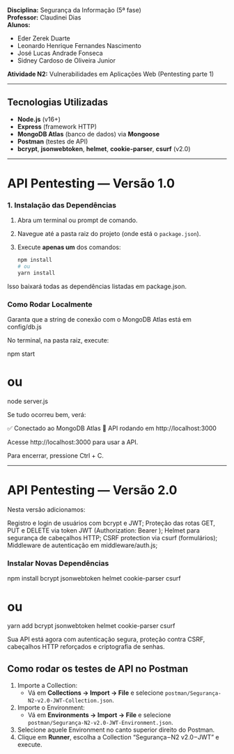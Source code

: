 **Disciplina:** Segurança da Informação (5ª fase)  
**Professor:** Claudinei Dias  
**Alunos:**  
- Eder Zerek Duarte  
- Leonardo Henrique Fernandes Nascimento  
- José Lucas Andrade Fonseca  
- Sidney Cardoso de Oliveira Junior  

**Atividade N2:** Vulnerabilidades em Aplicações Web (Pentesting parte 1)  

---

## Tecnologias Utilizadas

- **Node.js** (v16+)  
- **Express** (framework HTTP)  
- **MongoDB Atlas** (banco de dados) via **Mongoose**  
- **Postman** (testes de API)  
- **bcrypt**, **jsonwebtoken**, **helmet**, **cookie-parser**, **csurf** (v2.0)  

---

# API Pentesting — Versão 1.0

### 1. Instalação das Dependências

1. Abra um terminal ou prompt de comando.  
2. Navegue até a pasta raiz do projeto (onde está o `package.json`).  
3. Execute **apenas um** dos comandos:

   ```bash
   npm install
   # ou
   yarn install

Isso baixará todas as dependências listadas em package.json.

 ### Como Rodar Localmente

 Garanta que a string de conexão com o MongoDB Atlas está em config/db.js

 No terminal, na pasta raiz, execute:

 npm start
# ou
node server.js

Se tudo ocorreu bem, verá:

✅ Conectado ao MongoDB Atlas
🚀 API rodando em http://localhost:3000


Acesse http://localhost:3000 para usar a API.

Para encerrar, pressione Ctrl + C.

---

# API Pentesting — Versão 2.0

Nesta versão adicionamos:

Registro e login de usuários com bcrypt e JWT;
Proteção das rotas GET, PUT e DELETE via token JWT (Authorization: Bearer <token>);
Helmet para segurança de cabeçalhos HTTP;
CSRF protection via csurf (formulários);
Middleware de autenticação em middleware/auth.js;

### Instalar Novas Dependências

npm install bcrypt jsonwebtoken helmet cookie-parser csurf

# ou

yarn add bcrypt jsonwebtoken helmet cookie-parser csurf


Sua API está agora com autenticação segura, proteção contra CSRF, cabeçalhos HTTP reforçados e criptografia de senhas.



## Como rodar os testes de API no Postman

1. Importe a Collection:
   - Vá em **Collections → Import → File** e selecione `postman/Segurança-N2-v2.0-JWT-Collection.json`.
2. Importe o Environment:
   - Vá em **Environments → Import → File** e selecione `postman/Segurança-N2-v2.0-JWT-Environment.json`.
3. Selecione aquele Environment no canto superior direito do Postman.
4. Clique em **Runner**, escolha a Collection “Segurança – N2 v2.0 – JWT” e execute.
